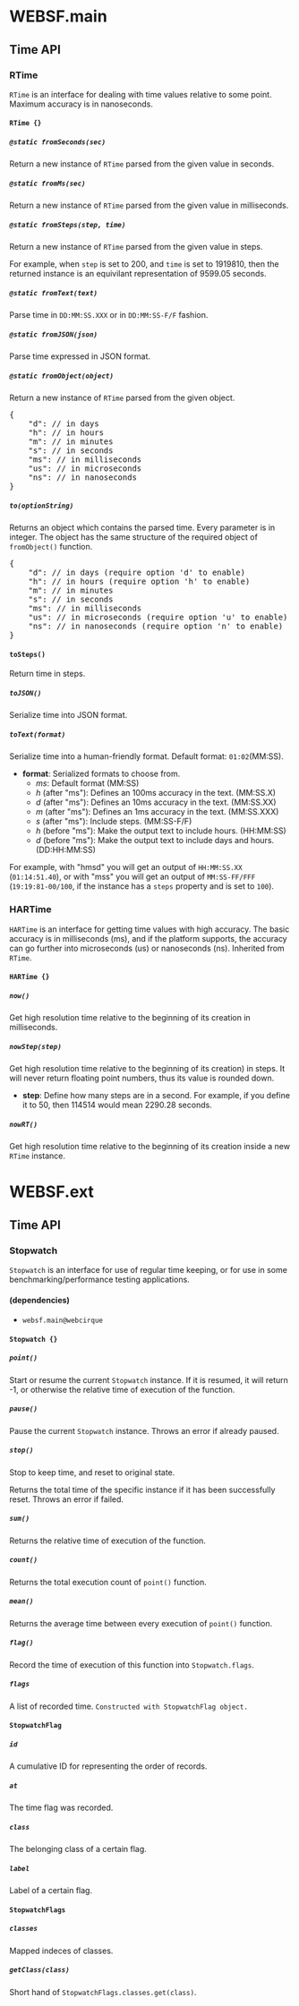 # WEBSF.main
## Time API
### RTime
`RTime` is an interface for dealing with time values relative to some point. Maximum accuracy is in nanoseconds.

#### `RTime {}`
##### `@static fromSeconds(sec)`
Return a new instance of `RTime` parsed from the given value in seconds.

##### `@static fromMs(sec)`
Return a new instance of `RTime` parsed from the given value in milliseconds.

##### `@static fromSteps(step, time)`
Return a new instance of `RTime` parsed from the given value in steps.

For example, when `step` is set to 200, and `time` is set to 1919810, then the returned instance is an equivilant representation of 9599.05 seconds.

##### `@static fromText(text)`
Parse time in `DD:MM:SS.XXX` or in `DD:MM:SS-F/F` fashion.

##### `@static fromJSON(json)`
Parse time expressed in JSON format.

##### `@static fromObject(object)`
Return a new instance of `RTime` parsed from the given object.
<pre>{
	"d": // in days
	"h": // in hours
	"m": // in minutes
	"s": // in seconds
	"ms": // in milliseconds
	"us": // in microseconds
	"ns": // in nanoseconds
}</pre>

##### `to(optionString)`
Returns an object which contains the parsed time. Every parameter is in integer. The object has the same structure of the required object of `fromObject()` function.
<pre>{
	"d": // in days (require option 'd' to enable)
	"h": // in hours (require option 'h' to enable)
	"m": // in minutes
	"s": // in seconds
	"ms": // in milliseconds
	"us": // in microseconds (require option 'u' to enable)
	"ns": // in nanoseconds (require option 'n' to enable)
}</pre>

#### `toSteps()`
Return time in steps.

##### `toJSON()`
Serialize time into JSON format.

##### `toText(format)`
Serialize time into a human-friendly format. Default format: `01:02`(MM:SS).

* **format**: Serialized formats to choose from.
    * *ms*: Default format (MM:SS)
    * *h* (after "ms"): Defines an 100ms accuracy in the text. (MM:SS.X)
    * *d* (after "ms"): Defines an 10ms accuracy in the text. (MM:SS.XX)
    * *m* (after "ms"): Defines an 1ms accuracy in the text. (MM:SS.XXX)
    * *s* (after "ms"): Include steps. (MM:SS-F/F)
    * *h* (before "ms"): Make the output text to include hours. (HH:MM:SS)
    * *d* (before "ms"): Make the output text to include days and hours. (DD:HH:MM:SS)

For example, with "hmsd" you will get an output of `HH:MM:SS.XX` (`01:14:51.40`), or with "mss" you will get an output of `MM:SS-FF/FFF` (`19:19:81-00/100`, if the instance has a `steps` property and is set to `100`).

### HARTime
`HARTime` is an interface for getting time values with high accuracy. The basic accuracy is in milliseconds (ms), and if the platform supports, the accuracy can go further into microseconds (us) or nanoseconds (ns). Inherited from `RTime`.

#### `HARTime {}`
##### `now()`
Get high resolution time relative to the beginning of its creation in milliseconds.

##### `nowStep(step)`
Get high resolution time relative to the beginning of its creation) in steps. It will never return floating point numbers, thus its value is rounded down.

* **step**: Define how many steps are in a second. For example, if you define it to 50, then 114514 would mean 2290.28 seconds.

##### `nowRT()`
Get high resolution time relative to the beginning of its creation inside a new `RTime` instance.

# WEBSF.ext
## Time API
### Stopwatch
`Stopwatch` is an interface for use of regular time keeping, or for use in some benchmarking/performance testing applications.
#### (dependencies)
* `websf.main@webcirque`

#### `Stopwatch {}`

##### `point()`
Start or resume the current `Stopwatch` instance. If it is resumed, it will return -1, or otherwise the relative time of execution of the function.

##### `pause()`
Pause the current `Stopwatch` instance. Throws an error if already paused.

##### `stop()`
Stop to keep time, and reset to original state.

Returns the total time of the specific instance if it has been successfully reset. Throws an error if failed.

##### `sum()`
Returns the relative time of execution of the function.

##### `count()`
Returns the total execution count of `point()` function.

##### `mean()`
Returns the average time between every execution of `point()` function.

##### `flag()`
Record the time of execution of this function into ```Stopwatch.flags```.

##### `flags`
A list of recorded time. ```Constructed with StopwatchFlag object.```

#### `StopwatchFlag`
##### `id`
A cumulative ID for representing the order of records.

##### `at`
The time flag was recorded.

##### `class`
The belonging class of a certain flag.

##### `label`
Label of a certain flag.

#### `StopwatchFlags`
##### `classes`
Mapped indeces of classes.

##### `getClass(class)`
Short hand of `StopwatchFlags.classes.get(class)`.
